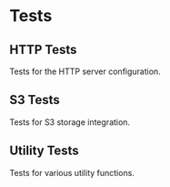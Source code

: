 # Tests

## HTTP Tests
Tests for the HTTP server configuration.

## S3 Tests
Tests for S3 storage integration.

## Utility Tests
Tests for various utility functions.

